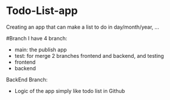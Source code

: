 # Todo-List-app
Creating an app that can make a list to do in day/month/year, ...

#Branch
I have 4 branch:
- main: the publish app
- test: for merge 2 branches frontend and backend, and testing  
- frontend
- backend
  
BackEnd Branch:
- Logic of the app simply like todo list in Github
